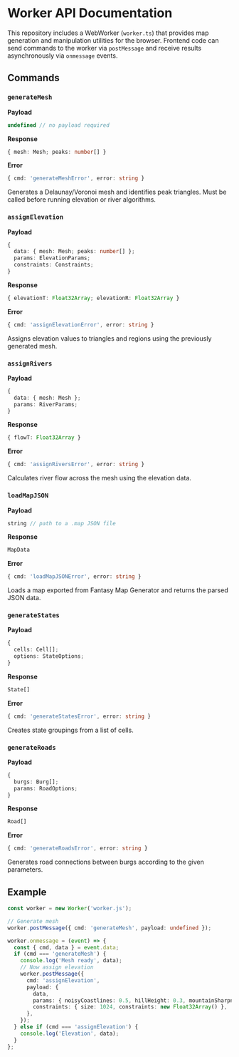 # Worker API Documentation

This repository includes a WebWorker (`worker.ts`) that provides map generation and manipulation utilities for the browser. Frontend code can send commands to the worker via `postMessage` and receive results asynchronously via `onmessage` events.

## Commands

### `generateMesh`

**Payload**
```ts
undefined // no payload required
```

**Response**
```ts
{ mesh: Mesh; peaks: number[] }
```

**Error**
```ts
{ cmd: 'generateMeshError', error: string }
```

Generates a Delaunay/Voronoi mesh and identifies peak triangles. Must be called before running elevation or river algorithms.

### `assignElevation`

**Payload**
```ts
{
  data: { mesh: Mesh; peaks: number[] };
  params: ElevationParams;
  constraints: Constraints;
}
```

**Response**
```ts
{ elevationT: Float32Array; elevationR: Float32Array }
```

**Error**
```ts
{ cmd: 'assignElevationError', error: string }
```

Assigns elevation values to triangles and regions using the previously generated mesh.

### `assignRivers`

**Payload**
```ts
{
  data: { mesh: Mesh };
  params: RiverParams;
}
```

**Response**
```ts
{ flowT: Float32Array }
```

**Error**
```ts
{ cmd: 'assignRiversError', error: string }
```

Calculates river flow across the mesh using the elevation data.

### `loadMapJSON`

**Payload**
```ts
string // path to a .map JSON file
```

**Response**
```ts
MapData
```

**Error**
```ts
{ cmd: 'loadMapJSONError', error: string }
```

Loads a map exported from Fantasy Map Generator and returns the parsed JSON data.

### `generateStates`

**Payload**
```ts
{
  cells: Cell[];
  options: StateOptions;
}
```

**Response**
```ts
State[]
```

**Error**
```ts
{ cmd: 'generateStatesError', error: string }
```

Creates state groupings from a list of cells.

### `generateRoads`

**Payload**
```ts
{
  burgs: Burg[];
  params: RoadOptions;
}
```

**Response**
```ts
Road[]
```

**Error**
```ts
{ cmd: 'generateRoadsError', error: string }
```

Generates road connections between burgs according to the given parameters.

## Example

```ts
const worker = new Worker('worker.js');

// Generate mesh
worker.postMessage({ cmd: 'generateMesh', payload: undefined });

worker.onmessage = (event) => {
  const { cmd, data } = event.data;
  if (cmd === 'generateMesh') {
    console.log('Mesh ready', data);
    // Now assign elevation
    worker.postMessage({
      cmd: 'assignElevation',
      payload: {
        data,
        params: { noisyCoastlines: 0.5, hillHeight: 0.3, mountainSharpness: 0.8, oceanDepth: 1.0 },
        constraints: { size: 1024, constraints: new Float32Array() },
      },
    });
  } else if (cmd === 'assignElevation') {
    console.log('Elevation', data);
  }
};
```
